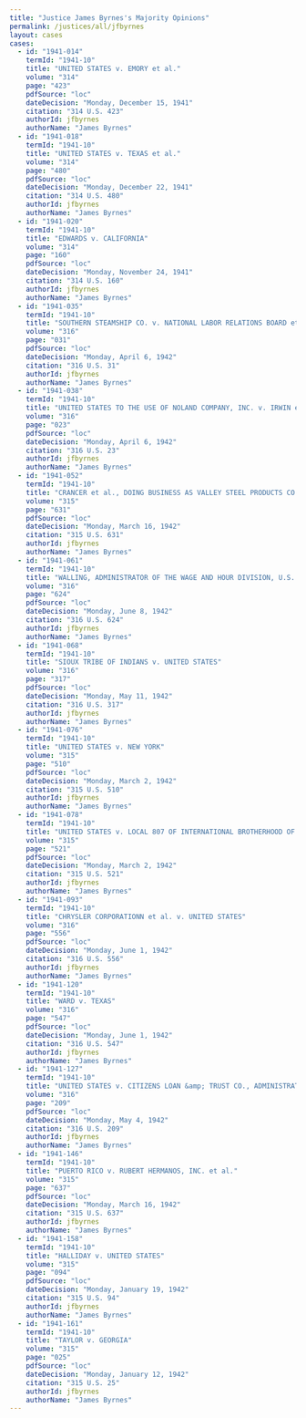 ```yaml
---
title: "Justice James Byrnes's Majority Opinions"
permalink: /justices/all/jfbyrnes
layout: cases
cases:
  - id: "1941-014"
    termId: "1941-10"
    title: "UNITED STATES v. EMORY et al."
    volume: "314"
    page: "423"
    pdfSource: "loc"
    dateDecision: "Monday, December 15, 1941"
    citation: "314 U.S. 423"
    authorId: jfbyrnes
    authorName: "James Byrnes"
  - id: "1941-018"
    termId: "1941-10"
    title: "UNITED STATES v. TEXAS et al."
    volume: "314"
    page: "480"
    pdfSource: "loc"
    dateDecision: "Monday, December 22, 1941"
    citation: "314 U.S. 480"
    authorId: jfbyrnes
    authorName: "James Byrnes"
  - id: "1941-020"
    termId: "1941-10"
    title: "EDWARDS v. CALIFORNIA"
    volume: "314"
    page: "160"
    pdfSource: "loc"
    dateDecision: "Monday, November 24, 1941"
    citation: "314 U.S. 160"
    authorId: jfbyrnes
    authorName: "James Byrnes"
  - id: "1941-035"
    termId: "1941-10"
    title: "SOUTHERN STEAMSHIP CO. v. NATIONAL LABOR RELATIONS BOARD et al."
    volume: "316"
    page: "031"
    pdfSource: "loc"
    dateDecision: "Monday, April 6, 1942"
    citation: "316 U.S. 31"
    authorId: jfbyrnes
    authorName: "James Byrnes"
  - id: "1941-038"
    termId: "1941-10"
    title: "UNITED STATES TO THE USE OF NOLAND COMPANY, INC. v. IRWIN et al., TRADING AS IRWIN &amp; LEIGHTON, et al."
    volume: "316"
    page: "023"
    pdfSource: "loc"
    dateDecision: "Monday, April 6, 1942"
    citation: "316 U.S. 23"
    authorId: jfbyrnes
    authorName: "James Byrnes"
  - id: "1941-052"
    termId: "1941-10"
    title: "CRANCER et al., DOING BUSINESS AS VALLEY STEEL PRODUCTS CO. et al., v. LOWDEN et al., TRUSTEE"
    volume: "315"
    page: "631"
    pdfSource: "loc"
    dateDecision: "Monday, March 16, 1942"
    citation: "315 U.S. 631"
    authorId: jfbyrnes
    authorName: "James Byrnes"
  - id: "1941-061"
    termId: "1941-10"
    title: "WALLING, ADMINISTRATOR OF THE WAGE AND HOUR DIVISION, U.S. DEPARTMENT OF LABOR, v. A. H. BELO CORPORATION"
    volume: "316"
    page: "624"
    pdfSource: "loc"
    dateDecision: "Monday, June 8, 1942"
    citation: "316 U.S. 624"
    authorId: jfbyrnes
    authorName: "James Byrnes"
  - id: "1941-068"
    termId: "1941-10"
    title: "SIOUX TRIBE OF INDIANS v. UNITED STATES"
    volume: "316"
    page: "317"
    pdfSource: "loc"
    dateDecision: "Monday, May 11, 1942"
    citation: "316 U.S. 317"
    authorId: jfbyrnes
    authorName: "James Byrnes"
  - id: "1941-076"
    termId: "1941-10"
    title: "UNITED STATES v. NEW YORK"
    volume: "315"
    page: "510"
    pdfSource: "loc"
    dateDecision: "Monday, March 2, 1942"
    citation: "315 U.S. 510"
    authorId: jfbyrnes
    authorName: "James Byrnes"
  - id: "1941-078"
    termId: "1941-10"
    title: "UNITED STATES v. LOCAL 807 OF INTERNATIONAL BROTHERHOOD OF TEAMSTERS, CHAUFFEURS, STABLEMEN &amp; HELPERS OF AMERICA et al."
    volume: "315"
    page: "521"
    pdfSource: "loc"
    dateDecision: "Monday, March 2, 1942"
    citation: "315 U.S. 521"
    authorId: jfbyrnes
    authorName: "James Byrnes"
  - id: "1941-093"
    termId: "1941-10"
    title: "CHRYSLER CORPORATIONN et al. v. UNITED STATES"
    volume: "316"
    page: "556"
    pdfSource: "loc"
    dateDecision: "Monday, June 1, 1942"
    citation: "316 U.S. 556"
    authorId: jfbyrnes
    authorName: "James Byrnes"
  - id: "1941-120"
    termId: "1941-10"
    title: "WARD v. TEXAS"
    volume: "316"
    page: "547"
    pdfSource: "loc"
    dateDecision: "Monday, June 1, 1942"
    citation: "316 U.S. 547"
    authorId: jfbyrnes
    authorName: "James Byrnes"
  - id: "1941-127"
    termId: "1941-10"
    title: "UNITED STATES v. CITIZENS LOAN &amp; TRUST CO., ADMINISTRATOR"
    volume: "316"
    page: "209"
    pdfSource: "loc"
    dateDecision: "Monday, May 4, 1942"
    citation: "316 U.S. 209"
    authorId: jfbyrnes
    authorName: "James Byrnes"
  - id: "1941-146"
    termId: "1941-10"
    title: "PUERTO RICO v. RUBERT HERMANOS, INC. et al."
    volume: "315"
    page: "637"
    pdfSource: "loc"
    dateDecision: "Monday, March 16, 1942"
    citation: "315 U.S. 637"
    authorId: jfbyrnes
    authorName: "James Byrnes"
  - id: "1941-158"
    termId: "1941-10"
    title: "HALLIDAY v. UNITED STATES"
    volume: "315"
    page: "094"
    pdfSource: "loc"
    dateDecision: "Monday, January 19, 1942"
    citation: "315 U.S. 94"
    authorId: jfbyrnes
    authorName: "James Byrnes"
  - id: "1941-161"
    termId: "1941-10"
    title: "TAYLOR v. GEORGIA"
    volume: "315"
    page: "025"
    pdfSource: "loc"
    dateDecision: "Monday, January 12, 1942"
    citation: "315 U.S. 25"
    authorId: jfbyrnes
    authorName: "James Byrnes"
---
```

